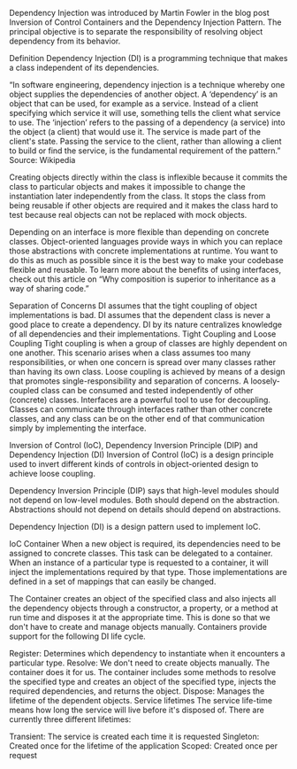 Dependency Injection was introduced by Martin Fowler in the blog post Inversion of Control Containers and the Dependency Injection Pattern. The principal objective is to separate the responsibility of resolving object dependency from its behavior.

Definition
Dependency Injection (DI) is a programming technique that makes a class independent of its dependencies.

“In software engineering, dependency injection is a technique whereby one object supplies the dependencies of another object. A ‘dependency’ is an object that can be used, for example as a service. Instead of a client specifying which service it will use, something tells the client what service to use. The ‘injection’ refers to the passing of a dependency (a service) into the object (a client) that would use it. The service is made part of the client's state. Passing the service to the client, rather than allowing a client to build or find the service, is the fundamental requirement of the pattern.” Source: Wikipedia

Creating objects directly within the class is inflexible because it commits the class to particular objects and makes it impossible to change the instantiation later independently from the class. It stops the class from being reusable if other objects are required and it makes the class hard to test because real objects can not be replaced with mock objects.

Depending on an interface is more flexible than depending on concrete classes. Object-oriented languages provide ways in which you can replace those abstractions with concrete implementations at runtime. You want to do this as much as possible since it is the best way to make your codebase flexible and reusable.
To learn more about the benefits of using interfaces, check out this article on “Why composition is superior to inheritance as a way of sharing code.”

Separation of Concerns
DI assumes that the tight coupling of object implementations is bad.
DI assumes that the dependent class is never a good place to create a dependency.
DI by its nature centralizes knowledge of all dependencies and their implementations.
Tight Coupling and Loose Coupling
Tight coupling is when a group of classes are highly dependent on one another. This scenario arises when a class assumes too many responsibilities, or when one concern is spread over many classes rather than having its own class.
Loose coupling is achieved by means of a design that promotes single-responsibility and separation of concerns.
A loosely-coupled class can be consumed and tested independently of other (concrete) classes.
Interfaces are a powerful tool to use for decoupling. Classes can communicate through interfaces rather than other concrete classes, and any class can be on the other end of that communication simply by implementing the interface.

Inversion of Control (IoC), Dependency Inversion
Principle (DIP) and Dependency Injection (DI)
Inversion of Control (IoC) is a design principle used to invert different kinds of controls in object-oriented design to achieve loose coupling.

Dependency Inversion Principle (DIP) says that high-level modules should not depend on low-level modules. Both should depend on the abstraction.
Abstractions should not depend on details should depend on abstractions.

Dependency Injection (DI) is a design pattern used to implement IoC.

IoC Container
When a new object is required, its dependencies need to be assigned to concrete classes. This task can be delegated to a container. When an instance of a particular type is requested to a container, it will inject the implementations required by that type. Those implementations are defined in a set of mappings that can easily be changed.

The Container creates an object of the specified class and also injects all the dependency objects through a constructor, a property, or a method at run time and disposes it at the appropriate time. This is done so that we don't have to create and manage objects manually.
Containers provide support for the following DI life cycle.

Register: Determines which dependency to instantiate when it encounters a particular type.
Resolve: We don't need to create objects manually. The container does it for us. The container includes some methods to resolve the specified type and creates an object of the specified type, injects the required dependencies, and returns the object.
Dispose: Manages the lifetime of the dependent objects.
Service lifetimes
The service life-time means how long the service will live before it's disposed of. There are currently three different lifetimes:

Transient: The service is created each time it is requested
Singleton: Created once for the lifetime of the application
Scoped: Created once per request
